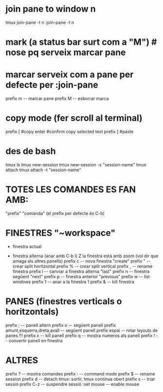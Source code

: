 # join pane to window n
  tmux join-pane -t n
  :join-pane -t n

# mark (a status bar surt com a "M") # nose pq serveix marcar pane
# marcar serveix com a pane per defecte per :join-pane
  prefix m -- marcar pane
  prefix M -- esborrar marca

# copy mode (fer scroll al terminal)
  prefix [ #copy
  enter    #confirm copy selected text
  prefix ] #paste

# des de bash
  tmux ls
  tmux new-session
  tmux new-session -s "session-name"
  tmux attach
  tmux attach -t "session-name"

# TOTES LES COMANDES ES FAN AMB:
  "prefix" "comanda"
  (el prefix per defecte és C-b)

# FINESTRES "~workspace"
  * finestra actual
  - finestra alterna (anar amb C-b l)
  Z la finestra està amb zoom (vol dir que amaga els altres panells)
  prefix c -- nova finestra "create"
  prefix " -- crear split horitzontal
  prefix % -- crear split vertical
  prefix , -- rename finestra
  prefix l -- canviar a finestra alterna "last"
  prefix n -- finestra següent "next"
  prefix p -- finestra anterior "previous"
  prefix w -- list windows
  prefix 1 -- anar a la finestra 1
  prefix & -- kill finestra

# PANES (finestres verticals o horitzontals)
  prefix ;                          -- panell altern
  prefix o                          -- següent panell
  prefix amunt,esquerra,dreta,avall -- següent panell
  prefix espai                      -- rotar layouts de panes !!!
  prefix x                          -- kill panell
  prefix q                          -- mostra numeros als panell
  prefix !                          -- convertir panell en finestra

# ALTRES
  prefix ?   -- mostra comandes
  prefix :   -- command mode
  prefix $   -- rename session
  prefix d   -- detach tmux: sortir, tmux continua obert
  prefix s   -- triar sessió
  prefix C-z -- suspendre sessió
  :set mouse -- enable mouse
